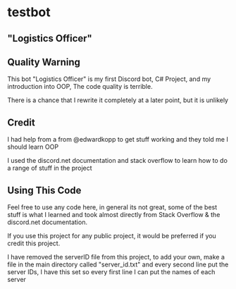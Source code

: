 # testbot
## "Logistics Officer"

## Quality Warning
This bot "Logistics Officer" is my first Discord bot, C# Project, and my introduction into OOP, The code quality is terrible. 

There is a chance that I rewrite it completely at a later point, but it is unlikely

## Credit
I had help from a from @edwardkopp to get stuff working and they told me I should learn OOP

I used the discord.net documentation and stack overflow to learn how to do a range of stuff in the project

## Using This Code
Feel free to use any code here, in general its not great, some of the best stuff is what I learned and took almost directly from Stack Overflow & the discord.net documentation.

If you use this project for any public project, it would be preferred if you credit this project.

I have removed the serverID file from this project, to add your own, make a file in the main directory called "server_id.txt" and every second line put the server IDs, I have this set so every first line I can put the names of each server
